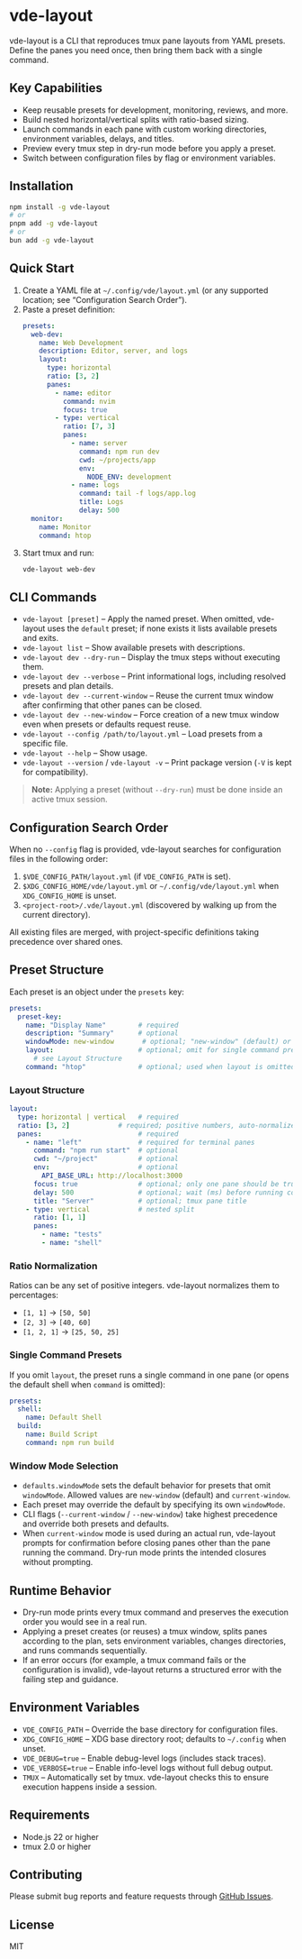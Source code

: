 # vde-layout

vde-layout is a CLI that reproduces tmux pane layouts from YAML presets. Define the panes you need once, then bring them back with a single command.

## Key Capabilities
- Keep reusable presets for development, monitoring, reviews, and more.
- Build nested horizontal/vertical splits with ratio-based sizing.
- Launch commands in each pane with custom working directories, environment variables, delays, and titles.
- Preview every tmux step in dry-run mode before you apply a preset.
- Switch between configuration files by flag or environment variables.

## Installation
```bash
npm install -g vde-layout
# or
pnpm add -g vde-layout
# or
bun add -g vde-layout
```

## Quick Start
1. Create a YAML file at `~/.config/vde/layout.yml` (or any supported location; see “Configuration Search Order”).
2. Paste a preset definition:
   ```yaml
   presets:
     web-dev:
       name: Web Development
       description: Editor, server, and logs
       layout:
         type: horizontal
         ratio: [3, 2]
         panes:
           - name: editor
             command: nvim
             focus: true
           - type: vertical
             ratio: [7, 3]
             panes:
               - name: server
                 command: npm run dev
                 cwd: ~/projects/app
                 env:
                   NODE_ENV: development
               - name: logs
                 command: tail -f logs/app.log
                 title: Logs
                 delay: 500
     monitor:
       name: Monitor
       command: htop
   ```
3. Start tmux and run:
   ```bash
   vde-layout web-dev
   ```

## CLI Commands
- `vde-layout [preset]` – Apply the named preset. When omitted, vde-layout uses the `default` preset; if none exists it lists available presets and exits.
- `vde-layout list` – Show available presets with descriptions.
- `vde-layout dev --dry-run` – Display the tmux steps without executing them.
- `vde-layout dev --verbose` – Print informational logs, including resolved presets and plan details.
- `vde-layout dev --current-window` – Reuse the current tmux window after confirming that other panes can be closed.
- `vde-layout dev --new-window` – Force creation of a new tmux window even when presets or defaults request reuse.
- `vde-layout --config /path/to/layout.yml` – Load presets from a specific file.
- `vde-layout --help` – Show usage.
- `vde-layout --version` / `vde-layout -v` – Print package version (`-V` is kept for compatibility).

> **Note:** Applying a preset (without `--dry-run`) must be done inside an active tmux session.

## Configuration Search Order
When no `--config` flag is provided, vde-layout searches for configuration files in the following order:
1. `$VDE_CONFIG_PATH/layout.yml` (if `VDE_CONFIG_PATH` is set).
2. `$XDG_CONFIG_HOME/vde/layout.yml` or `~/.config/vde/layout.yml` when `XDG_CONFIG_HOME` is unset.
3. `<project-root>/.vde/layout.yml` (discovered by walking up from the current directory).

All existing files are merged, with project-specific definitions taking precedence over shared ones.

## Preset Structure
Each preset is an object under the `presets` key:
```yaml
presets:
  preset-key:
    name: "Display Name"        # required
    description: "Summary"      # optional
    windowMode: new-window       # optional; "new-window" (default) or "current-window"
    layout:                     # optional; omit for single command presets
      # see Layout Structure
    command: "htop"             # optional; used when layout is omitted
```

### Layout Structure
```yaml
layout:
  type: horizontal | vertical   # required
  ratio: [3, 2]            # required; positive numbers, auto-normalized
  panes:                        # required
    - name: "left"              # required for terminal panes
      command: "npm run start"  # optional
      cwd: "~/project"          # optional
      env:                      # optional
        API_BASE_URL: http://localhost:3000
      focus: true               # optional; only one pane should be true
      delay: 500                # optional; wait (ms) before running command
      title: "Server"           # optional; tmux pane title
    - type: vertical            # nested split
      ratio: [1, 1]
      panes:
        - name: "tests"
        - name: "shell"
```

### Ratio Normalization
Ratios can be any set of positive integers. vde-layout normalizes them to percentages:
- `[1, 1]` → `[50, 50]`
- `[2, 3]` → `[40, 60]`
- `[1, 2, 1]` → `[25, 50, 25]`

### Single Command Presets
If you omit `layout`, the preset runs a single command in one pane (or opens the default shell when `command` is omitted):
```yaml
presets:
  shell:
    name: Default Shell
  build:
    name: Build Script
    command: npm run build
```

### Window Mode Selection
- `defaults.windowMode` sets the default behavior for presets that omit `windowMode`. Allowed values are `new-window` (default) and `current-window`.
- Each preset may override the default by specifying its own `windowMode`.
- CLI flags (`--current-window` / `--new-window`) take highest precedence and override both presets and defaults.
- When `current-window` mode is used during an actual run, vde-layout prompts for confirmation before closing panes other than the pane running the command. Dry-run mode prints the intended closures without prompting.


## Runtime Behavior
- Dry-run mode prints every tmux command and preserves the execution order you would see in a real run.
- Applying a preset creates (or reuses) a tmux window, splits panes according to the plan, sets environment variables, changes directories, and runs commands sequentially.
- If an error occurs (for example, a tmux command fails or the configuration is invalid), vde-layout returns a structured error with the failing step and guidance.

## Environment Variables
- `VDE_CONFIG_PATH` – Override the base directory for configuration files.
- `XDG_CONFIG_HOME` – XDG base directory root; defaults to `~/.config` when unset.
- `VDE_DEBUG=true` – Enable debug-level logs (includes stack traces).
- `VDE_VERBOSE=true` – Enable info-level logs without full debug output.
- `TMUX` – Automatically set by tmux. vde-layout checks this to ensure execution happens inside a session.

## Requirements
- Node.js 22 or higher
- tmux 2.0 or higher

## Contributing
Please submit bug reports and feature requests through [GitHub Issues](https://github.com/yuki-yano/vde-layout/issues).

## License
MIT
